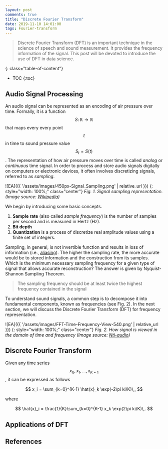 ```yaml
---
layout: post
comments: true
title: "Discrete Fourier Transform"
date: 2019-11-10 14:01:00
tags: Fourier-transform
---
```



> Discrete Fourier Transform (DFT) is an important technique in the science of speech and sound measurement. It provides the frequency information of the signal. This post will be devoted to introduce the use of DFT in data science.
<!--more-->

{: class="table-of-content"}
* TOC
{:toc}


## Audio Signal Processing
An audio signal can be represented as an encoding of air pressure over time. Formally, it is a function $$S\colon \mathbb{R} \to \mathbb{R}$$ that maps every every point $$t$$ in time to sound pressure value $$S_t = S(t)$$. The representation of how air pressure moves over time is called *analog* or *continuous* time signal. In order to process and store audio signals digitally on computers or electronic devices, it often involves discretizing signals, referred to as *sampling*.

![EA]({{ '/assets/images/450px-Signal_Sampling.png' | relative_url }})
{: style="width: 100%;" class="center"}
*Fig. 1. Signal sampling representation. (Image source: [Wikipedia](https://en.wikipedia.org/wiki/File:Signal_Sampling.png))*

We begin by introducing some basic concepts.
1. **Sample rate** (also called *sample frequency*) is the number of samples per second and is measured in Hertz (Hz).
2. **Bit depth** 
3. **Quantization** is a process of discretize real amplitude values using a finite set of integers.

Sampling, in general, is not invertible function and results in loss of information (i.e., [aliasing](https://en.wikipedia.org/wiki/Aliasing)). The higher the sampling rate, the more accurate would be to stored information and the construction from its samples. Which is the minimum necessary sampling frequency for a given type of signal that allows accurate reconstruction?  The answer is given by Nyquist-Shannon Sampling Theorem. 
> The sampling frequency should be at least twice the highest frequency contained in the signal

To understand sound signals, a common step is to decompose it into fundamental components, known as frequencies (see Fig. 2). In the next section, we will discuss the Discrete Fourier Transform (DFT) for frequency representation. 

![EA]({{ '/assets/images/FFT-Time-Frequency-View-540.png' | relative_url }})
{: style="width: 100%;" class="center"}
*Fig. 2. How signal is viewed in the domain of time and frequency (Image source: [Nti-audio](https://www.nti-audio.com/en/support/know-how/fast-fourier-transform-fft))*


## Discrete Fourier Transform
Given any time series $$x_0, x_1, \dots, x_{K-1}$$, it can be expressed as follows

$$
x_i = \sum_{k=0}^{K-1} \hat{x}_k \exp(-2\pi ki/K)\,,
$$ 

where 

$$
\hat{x}_i = \frac{1}{K}\sum_{k=0}^{K-1} x_k \exp(2\pi ki/K)\,.
$$

## Applications of DFT

## References



